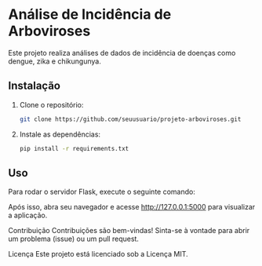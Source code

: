 # Análise de Incidência de Arboviroses

Este projeto realiza análises de dados de incidência de doenças como dengue, zika e chikungunya.

## Instalação

1. Clone o repositório:
   ```bash
   git clone https://github.com/seuusuario/projeto-arboviroses.git
   ```
2. Instale as dependências:
   ```bash
   pip install -r requirements.txt
   ```

## Uso

Para rodar o servidor Flask, execute o seguinte comando:


Após isso, abra seu navegador e acesse http://127.0.0.1:5000 para visualizar a aplicação.

Contribuição
Contribuições são bem-vindas! Sinta-se à vontade para abrir um problema (issue) ou um pull request.

Licença
Este projeto está licenciado sob a Licença MIT.
